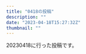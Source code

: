 ```yaml
---
title: "0418の投稿"
description: ""
date: "2023-04-18T15:27:32Z"
thumbnail: ""
---
```

20230418に行った投稿です。
<!--more-->
